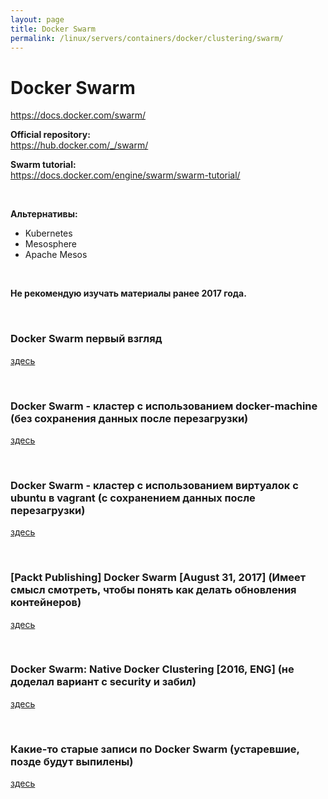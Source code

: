 ```yaml
---
layout: page
title: Docker Swarm
permalink: /linux/servers/containers/docker/clustering/swarm/
---
```


# Docker Swarm

https://docs.docker.com/swarm/


**Official repository:**  
https://hub.docker.com/_/swarm/


**Swarm tutorial:**  
https://docs.docker.com/engine/swarm/swarm-tutorial/

<br/>

**Альтернативы:**

- Kubernetes
- Mesosphere
- Apache Mesos

<br/>

**Не рекомендую изучать материалы ранее 2017 года.**


<br/>

### Docker Swarm первый взгляд

[здесь](/linux/servers/containers/docker/clustering/swarm/first-look/)



<br/>

### Docker Swarm - кластер с использованием docker-machine (без сохранения данных после перезагрузки)

[здесь](/linux/servers/containers/docker/clustering/swarm/by-docker-machine/)


<br/>

### Docker Swarm - кластер с использованием виртуалок с ubuntu в vagrant (с сохранением данных после перезагрузки)

[здесь](/linux/servers/containers/docker/clustering/swarm/by-vagrant/)


<br/>

### [Packt Publishing] Docker Swarm [August 31, 2017] (Имеет смысл смотреть, чтобы понять как делать обновления контейнеров)

[здесь](/linux/servers/containers/docker/clustering/swarm/packt-publishing-docker-swarm/)


<br/>

### Docker Swarm: Native Docker Clustering [2016, ENG] (не доделал вариант с security и забил)

[здесь](/linux/servers/containers/docker/clustering/swarm/packt-publishing-docker-swarm/)

<br/>

### Какие-то старые записи по Docker Swarm (устаревшие, позде будут выпилены)

[здесь](/linux/servers/containers/docker/clustering/swarm/old/)
